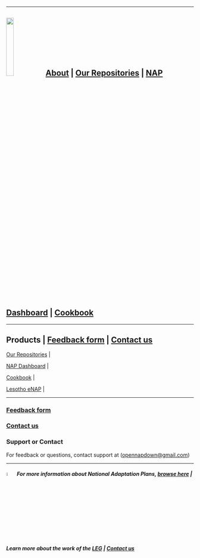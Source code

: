 *****

## <img src="https://www.reeep.org/sites/default/files/styles/reeep_large/public/UNFCCC.png?itok=4zFlTp9Z" width=20% height=20%>         [About](https://napcentral.netlify.app/open-naps/)    |   [Our Repositories](https://github.com/napdown)     |     [NAP Dashboard](https://napdown.github.io/O-NAPs-Dashboard/)      |      [Cookbook](https://napdown.github.io/NAPdown/)

------

## Products                                                  |     [Feedback form](https://napdown.github.io/) |    [Contact us](mailto:opennapdown@gmail.com) 
[Our Repositories](https://github.com/napdown) | 

[NAP Dashboard](https://napdown.github.io/O-NAPs-Dashboard/) |

[Cookbook](https://napdown.github.io/NAPdown/)  |

[Lesotho eNAP](https://napdown.github.io/Lesotho/) |

-----

### [Feedback form](https://napdown.github.io/)

### [Contact us](mailto:opennapdown@gmail.com) 

### Support or Contact
For feedback or questions, contact support at (opennapdown@gmail.com)

---


#####  <img src="https://live.staticflickr.com/7322/9706194985_796056a56d_n.jpg" width=5% height=5%> For more information about National Adaptation Plans, [browse here](https://www4.unfccc.int/sites/NAPC/Pages/national-adaptation-plans.aspx)  |  Learn more about the work of the [LEG](https://unfccc.int/LEG)   |     [Contact us](mailto:opennapdown@gmail.com) 

